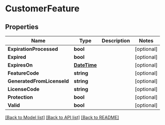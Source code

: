 # CustomerFeature

## Properties

Name | Type | Description | Notes
------------ | ------------- | ------------- | -------------
**ExpirationProcessed** | **bool** |  | [optional] 
**Expired** | **bool** |  | [optional] 
**ExpiresOn** | [**DateTime**](DateTime.md) |  | [optional] 
**FeatureCode** | **string** |  | [optional] 
**GeneratedFromLicenseId** | **string** |  | [optional] 
**LicenseCode** | **string** |  | [optional] 
**Protection** | **bool** |  | [optional] 
**Valid** | **bool** |  | [optional] 

[[Back to Model list]](../README.md#documentation-for-models) [[Back to API list]](../README.md#documentation-for-api-endpoints) [[Back to README]](../README.md)


